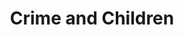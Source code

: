 ---
layout: content
data: crime
title: Crime and Children
isHome: true
link: https://figure.nz/search/?query=crime%20children&ref=yfnz
---